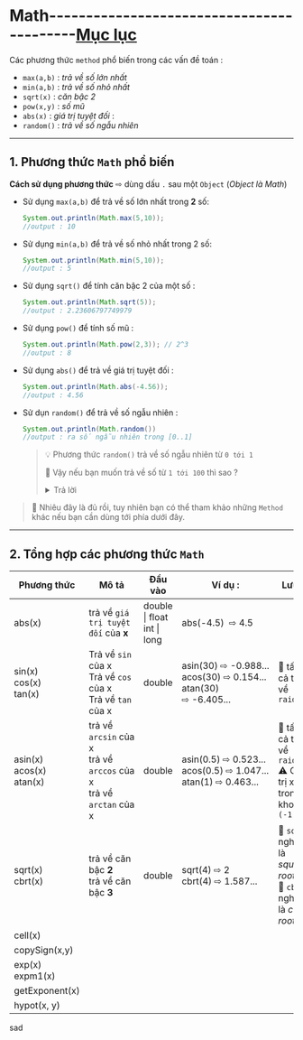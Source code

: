 # Math------------------------------------------[Mục lục](https://github.com/Zenfection/Java)

Các phương thức `method` phổ biến trong các vấn đề toán :

- `max(a,b)` : *trả về số lớn nhất*
- `min(a,b)` : *trả về số nhỏ nhất*
- `sqrt(x)` : *căn bậc 2*
- `pow(x,y)` : *số mũ*
- `abs(x)` : *giá trị tuyệt đối* : 
- `random()` : *trả về số ngẫu nhiên* 

---

## 1. Phương thức `Math` phổ biến

**Cách sử dụng phương thức**  ⇨ dùng dấu `.` sau một `Object` (*Object là Math*)

- Sử dụng `max(a,b)` để trả về số lớn nhất trong **2** số:
  
  ```java
  System.out.println(Math.max(5,10));
  //output : 10
  ```

- Sử dụng `min(a,b)` để trả về số nhỏ nhất trong 2 số:
  
  ```java
  System.out.println(Math.min(5,10));
  //output : 5
  ```

- Sử dụng `sqrt()` để tính căn bậc 2 của một số : 
  
  ```java
  System.out.println(Math.sqrt(5));
  //output : 2.23606797749979
  ```

- Sử dụng `pow()` để tính số mũ : 
  
  ```java
  System.out.println(Math.pow(2,3)); // 2^3
  //output : 8
  ```

- Sử dụng `abs()` để trả về giá trị tuyệt đối :
  
  ```java
  System.out.println(Math.abs(-4.56));
  //output : 4.56
  ```

- Sử dụn `random()` để trả về số ngẫu nhiên : 
  
  ```java
  System.out.println(Math.random())
  //output : ra số ngẫu nhiên trong [0..1]
  ```
  
  > 💡 Phương thức `random()` trả về số ngẫu nhiên từ `0 tới 1`
  > 
  > 🤔 Vậy nếu bạn muốn trả về số từ `1 tới 100` thì sao ? 
  > 
  > <details>
  > <summary>Trả lời</summary>
  > 
  > ```java
  > double ranNumber = Math.random()*100; // trả về số ngẫu nhiên từ (0 tới 99)
  > int x = (int)ranNumber + 1; // cộng thêm 1 và ép về số nguyên
  > System.out.println(x); //xuất x
  > ```
  > 
  > </details>

>  🧚 Nhiêu đây là đủ rồi, tuy nhiên bạn có thể tham khảo những `Method` khác nếu bạn cần dùng tới phía dưới đây.

---

## 2. Tổng hợp các phương thức `Math`

| Phương thức                       | Mô tả                                                                   | Đầu vào                          | Ví dụ :                                                                 | Lưu ý                                                              |
| --------------------------------- | ----------------------------------------------------------------------- | -------------------------------- | ----------------------------------------------------------------------- | ------------------------------------------------------------------ |
| abs(x)                            | trả về `giá trị tuyệt đối` của **x**                                    | double \| float <br> int \| long | abs(-4.5)  ⇨ 4.5                                                        |                                                                    |
| sin(x)<br>cos(x)<br>tan(x)        | Trả về `sin` của x<br>Trả về `cos` của x<br>Trả về `tan` của x          | double                           | asin(30) ⇨ -0.988...<br>acos(30) ⇨ 0.154...<br>atan(30) ⇨ -6.405...<br> | 🚀 tất cả trả về `raidan`                                          |
| asin(x)<br>acos(x)<br>atan(x)<br> | trả về `arcsin` của x<br>trả về `arccos` của x<br>trả về `arctan` của x | double                           | asin(0.5) ⇨ 0.523...<br>acos(0.5) ⇨ 1.047...<br>atan(1) ⇨ 0.463...      | 🚀 tất cả trả về `raidan`<br>⚠️ Giá trị x trong khoảng `(-1,1)`    |
| sqrt(x)<br>cbrt(x)                | trả về căn bậc **2**<br>trả về căn bậc **3**                            | double                           | sqrt(4) ⇨ 2<br>cbrt(4) ⇨ 1.587...                                       | 🤔 `sqrt` nghĩa là *square root*<br>🤔 `cbrt` nghĩa là *cube root* |
| cell(x)                           |                                                                         |                                  |                                                                         |                                                                    |
| copySign(x,y)                     |                                                                         |                                  |                                                                         |                                                                    |
| exp(x)<br>expm1(x)                |                                                                         |                                  |                                                                         |                                                                    |
| getExponent(x)                    |                                                                         |                                  |                                                                         |                                                                    |
| hypot(x, y)                       |                                                                         |                                  |                                                                         |                                                                    |

sad
